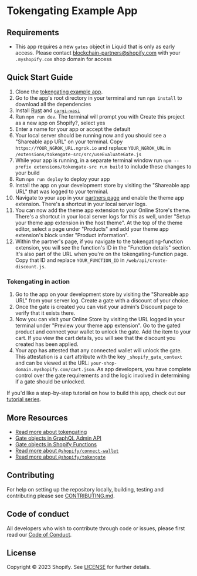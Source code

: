 # Tokengating Example App


## Requirements

* This app requires a new `gates` object in Liquid that is only as early access. Please contact blockchain-partners@shopify.com with your `.myshopify.com` shop domain for access

## Quick Start Guide

1. Clone the [tokengating example app](https://github.com/Shopify/tokengating-example-app).
1. Go to the app's root directory in your terminal and run `npm install` to download all the dependencies
1. Install [Rust](https://www.rust-lang.org/tools/install) and [`cargi-wasi`](https://bytecodealliance.github.io/cargo-wasi/install.html)
3. Run `npm run dev`. The terminal will prompt you with Create this project as a new app on Shopify?, select yes
4. Enter a name for your app or accept the default
5. Your local server should be running now and you should see a "Shareable app URL" on your terminal. Copy `https://YOUR_NGROK_URL.ngrok.io` and replace `YOUR_NGROK_URL` in `/extensions/tokengate-src/src/useEvaluateGate.js`
6. While your app is running, in a separate terminal window run `npm --prefix extensions/tokengate-src run build` to include these changes to your build
7. Run `npm run deploy` to deploy your app
8. Install the app on your development store by visiting the "Shareable app URL" that was logged to your terminal.
9. Navigate to your app in your [partners page](https://partners.shopify.com) and enable the theme app extension. There's a shortcut in your local server logs.
10. You can now add the theme app extension to your Online Store's theme. There's a shortcut in your local server logs for this as well, under "Setup your theme app extension in the host theme". At the top of the theme editor, select a page under "Products" and add your theme app extension's block under "Product information".
11. Within the partner's page, if you navigate to the tokengating-function extension, you will see the function's ID in the "Function details" section. It's also part of the URL when you're on the tokengating-function page. Copy that ID and replace `YOUR_FUNCTION_ID` in `/web/api/create-discount.js`.

### Tokengating in action

1. Go to the app on your development store by visiting the "Shareable app URL" from your server log. Create a gate with a discount of your choice.
1. Once the gate is created you can visit your admin's Discount page to verify that it exists there.
1. Now you can visit your Online Store by visiting the URL logged in your terminal under "Preview your theme app extension". Go to the gated product and connect your wallet to unlock the gate. Add the item to your cart. If you view the cart details, you will see that the discount you created has been applied.
1. Your app has attested that any connected wallet will unlock the gate. This attestation is a cart attribute with the key `_shopify_gate_context` and can be viewed at the URL: `your-shop-domain.myshopify.com/cart.json`. As app developers, you have complete control over the gate requirements and the logic involved in determining if a gate should be unlocked.

If you'd like a step-by-step tutorial on how to build this app, check out our [tutorial series](https://shopify.dev/apps/blockchain/tokengating/build-a-tokengating-app).

## More Resources

- [Read more about tokengating](https://shopify.dev/apps/blockchain/tokengating)
- [Gate objects in GraphQL Admin API](https://shopify.dev/api/admin-graphql/unstable/objects/GateConfiguration)
- [Gate objects in Shopify Functions](https://shopify.dev/api/functions/reference/product-discounts/graphql/common-objects/gatesubject)
- [Read more about `@shopify/connect-wallet`](https://shopify.dev/docs/api/blockchain/components/connect-wallet)
- [Read more about `@shopify/tokengate`](https://shopify.dev/docs/api/blockchain/components/tokengate)

## Contributing

For help on setting up the repository locally, building, testing and contributing please see [CONTRIBUTING.md](CONTRIBUTING.md).

## Code of conduct

All developers who wish to contribute through code or issues, please first read our [Code of Conduct](CODE_OF_CONDUCT.md).

## License

Copyright © 2023 Shopify. See [LICENSE](LICENSE.md) for further details.

